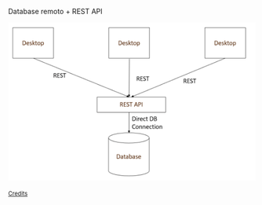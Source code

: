Database remoto + REST API

![](slides/libellula-web/img/desktopdb_2.png)

<small>
    <a href="https://dzone.com/articles/the-good-bad-and-ugly-of-connecting-desktop-apps-t" target="_blank">
        Credits
    </a>
</small>


<aside class="notes">
</aside>
